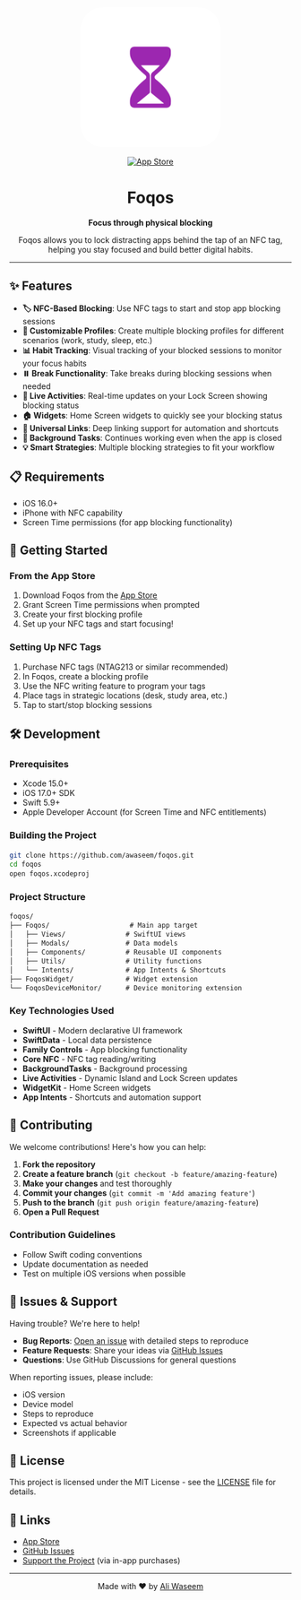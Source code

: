 <p align="center">
  <img src="./Foqos/Assets.xcassets/AppIcon.appiconset/AppIcon~ios-marketing.png" width="250" style="border-radius: 40px;">
</p>

<p align="center">
  <a href="https://apps.apple.com/ca/app/foqos/id6736793117">
    <img src="https://img.shields.io/badge/App_Store-000000?style=for-the-badge&logo=app-store&logoColor=white" alt="App Store">
  </a>
</p>

<h1 align="center">Foqos</h1>

<p align="center">
  <strong>Focus through physical blocking</strong>
</p>

<p align="center">
  Foqos allows you to lock distracting apps behind the tap of an NFC tag, helping you stay focused and build better digital habits.
</p>

---

## ✨ Features

- **🏷️ NFC-Based Blocking**: Use NFC tags to start and stop app blocking sessions
- **📱 Customizable Profiles**: Create multiple blocking profiles for different scenarios (work, study, sleep, etc.)
- **📊 Habit Tracking**: Visual tracking of your blocked sessions to monitor your focus habits
- **⏸️ Break Functionality**: Take breaks during blocking sessions when needed
- **🔄 Live Activities**: Real-time updates on your Lock Screen showing blocking status
- **🏠 Widgets**: Home Screen widgets to quickly see your blocking status
- **🔗 Universal Links**: Deep linking support for automation and shortcuts
- **🌙 Background Tasks**: Continues working even when the app is closed
- **💡 Smart Strategies**: Multiple blocking strategies to fit your workflow

## 📋 Requirements

- iOS 16.0+
- iPhone with NFC capability
- Screen Time permissions (for app blocking functionality)

## 🚀 Getting Started

### From the App Store

1. Download Foqos from the [App Store](https://apps.apple.com/ca/app/foqos/id6736793117)
2. Grant Screen Time permissions when prompted
3. Create your first blocking profile
4. Set up your NFC tags and start focusing!

### Setting Up NFC Tags

1. Purchase NFC tags (NTAG213 or similar recommended)
2. In Foqos, create a blocking profile
3. Use the NFC writing feature to program your tags
4. Place tags in strategic locations (desk, study area, etc.)
5. Tap to start/stop blocking sessions

## 🛠️ Development

### Prerequisites

- Xcode 15.0+
- iOS 17.0+ SDK
- Swift 5.9+
- Apple Developer Account (for Screen Time and NFC entitlements)

### Building the Project

```bash
git clone https://github.com/awaseem/foqos.git
cd foqos
open foqos.xcodeproj
```

### Project Structure

```
foqos/
├── Foqos/                    # Main app target
│   ├── Views/               # SwiftUI views
│   ├── Modals/              # Data models
│   ├── Components/          # Reusable UI components
│   ├── Utils/               # Utility functions
│   └── Intents/             # App Intents & Shortcuts
├── FoqosWidget/             # Widget extension
└── FoqosDeviceMonitor/      # Device monitoring extension
```

### Key Technologies Used

- **SwiftUI** - Modern declarative UI framework
- **SwiftData** - Local data persistence
- **Family Controls** - App blocking functionality
- **Core NFC** - NFC tag reading/writing
- **BackgroundTasks** - Background processing
- **Live Activities** - Dynamic Island and Lock Screen updates
- **WidgetKit** - Home Screen widgets
- **App Intents** - Shortcuts and automation support

## 🤝 Contributing

We welcome contributions! Here's how you can help:

1. **Fork the repository**
2. **Create a feature branch** (`git checkout -b feature/amazing-feature`)
3. **Make your changes** and test thoroughly
4. **Commit your changes** (`git commit -m 'Add amazing feature'`)
5. **Push to the branch** (`git push origin feature/amazing-feature`)
6. **Open a Pull Request**

### Contribution Guidelines

- Follow Swift coding conventions
- Update documentation as needed
- Test on multiple iOS versions when possible

## 🐛 Issues & Support

Having trouble? We're here to help!

- **Bug Reports**: [Open an issue](https://github.com/awaseem/foqos/issues) with detailed steps to reproduce
- **Feature Requests**: Share your ideas via [GitHub Issues](https://github.com/awaseem/foqos/issues)
- **Questions**: Use GitHub Discussions for general questions

When reporting issues, please include:

- iOS version
- Device model
- Steps to reproduce
- Expected vs actual behavior
- Screenshots if applicable

## 📄 License

This project is licensed under the MIT License - see the [LICENSE](LICENSE) file for details.

## 🔗 Links

- [App Store](https://apps.apple.com/ca/app/foqos/id6736793117)
- [GitHub Issues](https://github.com/awaseem/foqos/issues)
- [Support the Project](https://apps.apple.com/ca/app/foqos/id6736793117) (via in-app purchases)

---

<p align="center">
  Made with ❤️ by <a href="https://github.com/awaseem">Ali Waseem</a>
</p>
